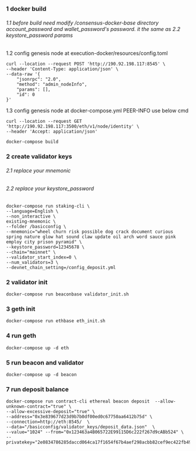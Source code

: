 ### 1 docker build 
###### 1.1 before build need modify /consensus-docker-base directory account_password and wallet_password's password. it the same as 2.2 keystore_password params
1.2 config genesis node at execution-docker/resources/config.toml
```shell
curl --location --request POST 'http://190.92.198.117:8545' \
--header 'Content-Type: application/json' \
--data-raw '{
    "jsonrpc": "2.0",
    "method": "admin_nodeInfo",
    "params": [],
    "id": 0
}'
```
1.3 config genesis node at docker-compose.yml PEER-INFO use below cmd
```shell
curl --location --request GET 'http://190.92.198.117:3500/eth/v1/node/identity' \
--header 'Accept: application/json'
```
```shell
docker-compose build
```

### 2 create validator keys
###### 2.1 replace your mnemonic
###### 2.2 replace your keystore_password
```shell
docker-compose run staking-cli \
--language=English \
--non_interactive \
existing-mnemonic \
--folder /basicconfig \
--mnemonic="wheel churn risk possible dog crack document curious spring nature glow hat sound claw update oil arch word sauce pink employ city prison pyramid" \
--keystore_password=12345678 \
--chain="mainnet" \
--validator_start_index=0 \
--num_validators=3 \
--devnet_chain_setting=/config_deposit.yml
```

### 2 validator init 
```shell
docker-compose run beaconbase validator_init.sh
```

### 3 geth init 
```shell
docker-compose run ethbase eth_init.sh
```

### 4 run geth
```shell
docker-compose up -d eth
```

### 5 run beacon and validator
```shell
docker-compose up -d beacon
```

### 7 run deposit balance
```shell
docker-compose run contract-cli ethereal beacon deposit  --allow-unknown-contract="true" \
--allow-excessive-deposit="true" \
--address="0x3e839677d23d9b7b0df00ed0c67750aa6412b75d" \
--connection=http://eth:8545/  \
--data="/basicconfig/validator_keys/deposit_data.json"  \
--value="1024" --from="0x123463a4B065722E99115D6c222f267d9cABb524" \
--privatekey="2e0834786285daccd064ca17f1654f67b4aef298acbb82cef9ec422fb4975622"
```
